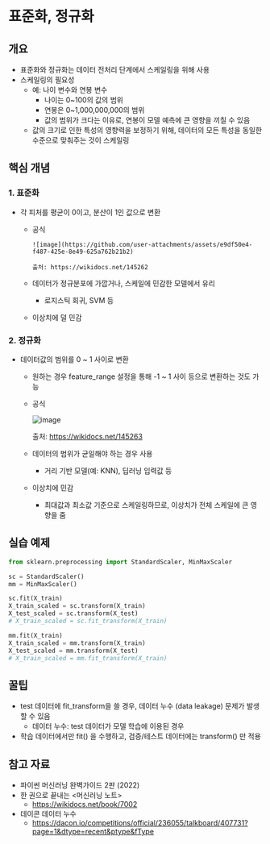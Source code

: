 # 표준화, 정규화

## 개요

- 표준화와 정규화는 데이터 전처리 단계에서 스케일링을 위해 사용
- 스케일링의 필요성
    - 예: 나이 변수와 연봉 변수
        - 나이는 0~100의 값의 범위
        - 연봉은 0~1,000,000,000의 범위
        - 값의 범위가 크다는 이유로, 연봉이 모델 예측에 큰 영향을 끼칠 수 있음
    - 값의 크기로 인한 특성의 영향력을 보정하기 위해, 데이터의 모든 특성을 동일한 수준으로 맞춰주는 것이 스케일링

## 핵심 개념

### 1. 표준화

- 각 피처를 평균이 0이고, 분산이 1인 값으로 변환
    - 공식
      
          ![image](https://github.com/user-attachments/assets/e9df50e4-f487-425e-8e49-625a762b21b2)

          출처: https://wikidocs.net/145262

    - 데이터가 정규분포에 가깝거나, 스케일에 민감한 모델에서 유리
        - 로지스틱 회귀, SVM 등
    - 이상치에 덜 민감

### 2. 정규화

- 데이터값의 범위를 0 ~ 1 사이로 변환
    - 원하는 경우 feature_range 설정을 통해 -1 ~ 1 사이 등으로 변환하는 것도 가능
    - 공식
        
        ![image](https://github.com/user-attachments/assets/f60cac71-d4f2-4966-bafb-99f6b621676c)
      
        출처: https://wikidocs.net/145263
        
    - 데이터의 범위가 균일해야 하는 경우 사용
        - 거리 기반 모델(예: KNN), 딥러닝 입력값 등
    - 이상치에 민감
        - 최대값과 최소값 기준으로 스케일링하므로, 이상치가 전체 스케일에 큰 영향을 줌

## 실습 예제

```python
from sklearn.preprocessing import StandardScaler, MinMaxScaler

sc = StandardScaler()
mm = MinMaxScaler()

sc.fit(X_train)
X_train_scaled = sc.transform(X_train)
X_test_scaled = sc.transform(X_test)
# X_train_scaled = sc.fit_transform(X_train)

mm.fit(X_train)
X_train_scaled = mm.transform(X_train)
X_test_scaled = mm.transform(X_test)
# X_train_scaled = mm.fit_transform(X_train)
```

## 꿀팁

- test 데이터에 fit_transform을 쓸 경우, 데이터 누수 (data leakage) 문제가 발생할 수 있음
    - 데이터 누수: test 데이터가 모델 학습에 이용된 경우
- 학습 데이터에서만 fit() 을 수행하고, 검증/테스트 데이터에는 transform() 만 적용

## 참고 자료

- 파이썬 머신러닝 완벽가이드 2판 (2022)
- 한 권으로 끝내는 <머신러닝 노트>
    - https://wikidocs.net/book/7002
- 데이콘 데이터 누수
    - https://dacon.io/competitions/official/236055/talkboard/407731?page=1&dtype=recent&ptype&fType
